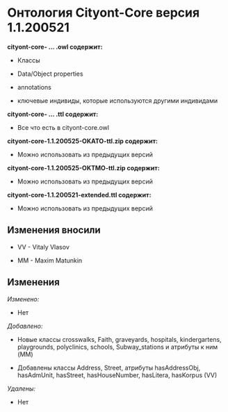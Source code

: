 # Онтология Cityont-Core версия 1.1.200521

**cityont-core- ... .owl содержит:**

- Классы

- Data/Object properties

- annotations

- ключевые индивиды, которые используются другими индивидами

**cityont-core-  ... .ttl содержит:**

- Все что есть в cityont-core.owl

**cityont-core-1.1.200525-OKATO-ttl.zip содержит:**

- Можно использовать из предыдущих версий

**cityont-core-1.1.200525-OKTMO-ttl.zip содержит:**

- Можно использовать из предыдущих версий

**cityont-core-1.1.200521-extended.ttl содержит:**

- Можно использовать из предыдущих версий

## Изменения вносили

- VV - Vitaly Vlasov

- MM - Maxim Matunkin

## Изменения

*Изменено:*

- Нет

*Добавлено:*

- Новые классы crosswalks, Faith, graveyards, hospitals, kindergartens, playgrounds, polyclinics, schools, Subway_stations и атрибуты к ним (MM)

- Добавлены классы Address, Street, атрибуты hasAddressObj, hasAdmUnit, hasStreet, hasHouseNumber, hasLitera, hasKorpus (VV)

*Удалены:*

- Нет